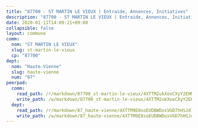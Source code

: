 ```yaml
---
title: "87700 - ST MARTIN LE VIEUX | Entraide, Annonces, Initiatives"
description: "87700 - ST MARTIN LE VIEUX | Entraide, Annonces, Initiatives"
date: 2020-01-11T14:09:21+09:00
collapsible: false
layout: commune
comm:
  nom: "ST MARTIN LE VIEUX"
  slug: st-martin-le-vieux
  cp: "87700"
dept:
  nom: "Haute-Vienne"
  slug: haute-vienne
  num: "87"
peerpad:
  comm:
    read_path: /r/markdown/87700_st-martin-le-vieux/4XTTM2ukXooCXyY2EHMPjVFu3k2TYHBsUwkftXFznzqvqjkKQ
    write_path: /w/markdown/87700_st-martin-le-vieux/4XTTM2ukXooCXyY2EHMPjVFu3k2TYHBsUwkftXFznzqvqjkKQ-K3TgUTzBSoHa7LbCb33aa8M1f6MUEgigP6a8bP78HW5GDCumJcnCs4dw6af52BoZLunX9QVgTYwbzxAdECgJK75Y3kurKbYCCBpvWiXWWiCdfozusBHbTNtKjKAx4oLPoZGc3QFY
  dept:
    read_path: /r/markdown/87_haute-vienne/4XTTM9E8soEUDBWDosVGD7hHSJd1eNBisRtqRx3cPx1YWDY4q
    write_path: /w/markdown/87_haute-vienne/4XTTM9E8soEUDBWDosVGD7hHSJd1eNBisRtqRx3cPx1YWDY4q-K3TgTqHUTwo2rdXezkaX81Dxtz3Qe5Nb4ZhUYUHcXgCcumAHWy9Hf4rw9TUi3xe5Y5C9wdgojQhCqrh1Z3kvVqNLQjR5KwN1YKgW9MpwQ9Hzvj18fGN8Gc3oyVRJnvuJw7T2LD6q
---
```


